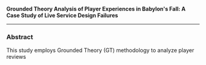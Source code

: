 **Grounded Theory Analysis of Player Experiences in Babylon's Fall: A Case Study of Live Service Design Failures**  

---

### **Abstract**  
This study employs Grounded Theory (GT) methodology to analyze player reviews 